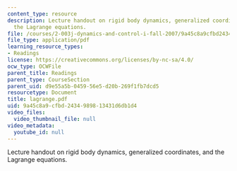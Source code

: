 ```yaml
---
content_type: resource
description: Lecture handout on rigid body dynamics, generalized coordinates, and
  the Lagrange equations.
file: /courses/2-003j-dynamics-and-control-i-fall-2007/9a45c8a9cfbd2434989813431d6db1d4_lagrange.pdf
file_type: application/pdf
learning_resource_types:
- Readings
license: https://creativecommons.org/licenses/by-nc-sa/4.0/
ocw_type: OCWFile
parent_title: Readings
parent_type: CourseSection
parent_uid: d9e55a5b-0459-56e5-d20b-269f1fb7dcd5
resourcetype: Document
title: lagrange.pdf
uid: 9a45c8a9-cfbd-2434-9898-13431d6db1d4
video_files:
  video_thumbnail_file: null
video_metadata:
  youtube_id: null
---
```

Lecture handout on rigid body dynamics, generalized coordinates, and the Lagrange equations.